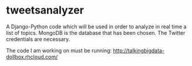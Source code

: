 tweetsanalyzer
==============

A Django-Python code which will be used in order to analyze in real time a list of topics. MongoDB is the database that has been
chosen. The Twitter credentials are necessary.

The code I am working on must be running: http://talkingbigdata-dollbox.rhcloud.com/
